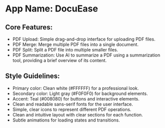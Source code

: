 # **App Name**: DocuEase

## Core Features:

- PDF Upload: Simple drag-and-drop interface for uploading PDF files.
- PDF Merge: Merge multiple PDF files into a single document.
- PDF Split: Split a PDF file into multiple smaller files.
- PDF Summarization: Use AI to summarize a PDF using a summarization tool, providing a brief overview of its content.

## Style Guidelines:

- Primary color: Clean white (#FFFFFF) for a professional look.
- Secondary color: Light gray (#F0F0F0) for background elements.
- Accent: Teal (#008080) for buttons and interactive elements.
- Clean and readable sans-serif fonts for the user interface.
- Simple, clear icons to represent different PDF operations.
- Clean and intuitive layout with clear sections for each function.
- Subtle animations for loading states and transitions.